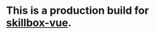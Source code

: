 # This is a production build for [skillbox-vue](https://github.com/nikita-bondarenko/skillbox-vue).
